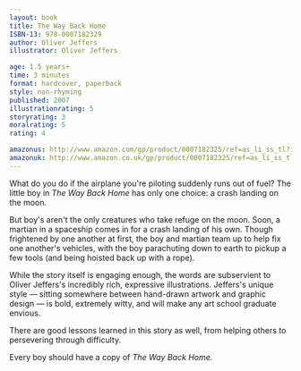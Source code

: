 ```yaml
---
layout: book
title: The Way Back Home
ISBN-13: 978-0007182329
author: Oliver Jeffers
illustrator: Oliver Jeffers

age: 1.5 years+
time: 3 minutes
format: hardcover, paperback
style: non-rhyming
published: 2007
illustrationrating: 5
storyrating: 3
moralrating: 5
rating: 4

amazonus: http://www.amazon.com/gp/product/0007182325/ref=as_li_ss_tl?ie=UTF8&tag=chilslitere0b-20&linkCode=as2&camp=217145&creative=399349&creativeASIN=0007182325
amazonuk: http://www.amazon.co.uk/gp/product/0007182325/ref=as_li_ss_tl?ie=UTF8&tag=chilsliterevi-21&linkCode=as2&camp=1634&creative=19450&creativeASIN=0007182325
---
```


What do you do if the airplane you're piloting suddenly runs out of fuel? The little boy in *The Way Back Home* has only one choice: a crash landing on the moon.

But boy's aren't the only creatures who take refuge on the moon. Soon, a martian in a spaceship comes in for a crash landing of his own. Though frightened by one another at first, the boy and martian team up to help fix one another's vehicles, with the boy parachuting down to earth to pickup a few tools (and being hoisted back up with a rope).

While the story itself is engaging enough, the words are subservient to Oliver Jeffers's incredibly rich, expressive illustrations. Jeffers's unique style — sitting somewhere between hand-drawn artwork and graphic design — is bold, extremely witty, and will make any art school graduate envious.

There are good lessons learned in this story as well, from helping others to persevering through difficulty.

Every boy should have a copy of *The Way Back Home.*